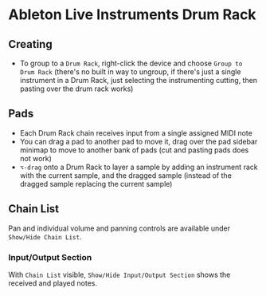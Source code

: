 # Ableton Live Instruments Drum Rack

## Creating

- To group to a `Drum Rack`, right-click the device and choose `Group to Drum Rack` (there's no built in way to ungroup, if there's just a single instrument in a Drum Rack, just selecting the instrumenting cutting, then pasting over the drum rack works)

## Pads

- Each Drum Rack chain receives input from a single assigned MIDI note
- You can drag a pad to another pad to move it, drag over the pad sidebar minimap to move to another bank of pads (cut and pasting pads does not work)
- `⌥-drag` onto a Drum Rack to layer a sample by adding an instrument rack with the current sample, and the dragged sample (instead of the dragged sample replacing the current sample)

## Chain List

Pan and individual volume and panning controls are available under `Show/Hide Chain List`.

### Input/Output Section

With `Chain List` visible, `Show/Hide Input/Output Section` shows the received and played notes.
